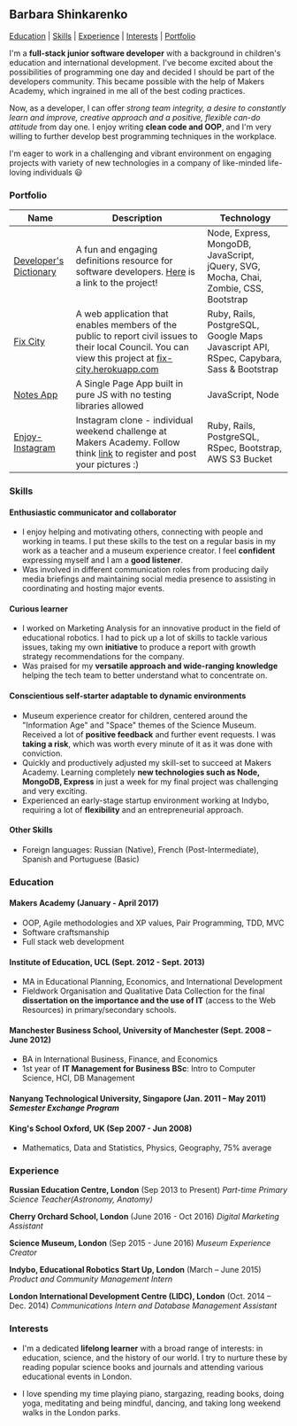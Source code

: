 ## Barbara Shinkarenko

[Education](#education) | [Skills](#skills) | [Experience](#experience) | [Interests](#interests) | [Portfolio](#portfolio)

I'm a **full-stack junior software developer** with a background in children's education and international development. I've become excited about the possibilities of programming one day and decided I should be part of the developers community. This became possible with the help of Makers Academy, which ingrained in me all of the best coding practices.

Now, as a developer, I can offer *strong team integrity, a desire to constantly learn and improve, creative approach and a positive, flexible can-do attitude* from day one. I enjoy writing **clean code and OOP**, and I'm very willing to further develop best programming techniques in the workplace.

I'm eager to work in a challenging and vibrant environment on engaging projects with variety of new technologies in a company of like-minded life-loving individuals :smiley:

### Portfolio

|Name |Description|Technology|
| ---	| ---	| ---	|
|[Developer's Dictionary](https://github.com/KatHicks/developers-dictionary)|A fun and engaging definitions resource for software developers. [Here](http://www.developers-dictionary.co.uk) is a link to the project!|Node, Express, MongoDB, JavaScript, jQuery, SVG, Mocha, Chai, Zombie, CSS, Bootstrap|
|[Fix City](https://github.com/KatHicks/fix-city)|A web application that enables members of the public to report civil issues to their local Council. You can view this project at [fix-city.herokuapp.com](https://fix-city.herokuapp.com/)|Ruby, Rails, PostgreSQL, Google Maps Javascript API, RSpec, Capybara, Sass & Bootstrap|
|[Notes App](https://github.com/rkclark/notes-app-challenge)|A Single Page App built in pure JS with no testing libraries allowed|JavaScript, Node|
|[Enjoy-Instagram](https://github.com/varvarra/instagram-challenge)|Instagram clone - individual weekend challenge at Makers Academy. Follow think [link](https://enjoy-instagram.herokuapp.com/) to register and post your pictures :) |Ruby, Rails, PostgreSQL, RSpec, Bootstrap, AWS S3 Bucket|   


### Skills

#### Enthusiastic communicator and collaborator
- I enjoy helping and motivating others, connecting with people and working in teams. I put these skills to the test on a regular basis in my work as a teacher and a museum experience creator. I feel **confident** expressing myself and I am a **good listener**.
- Was involved in different communication roles from producing daily media briefings and maintaining social media presence to assisting in coordinating and hosting major events.

#### Curious learner
- I worked on Marketing Analysis for an innovative product in the field of educational robotics. I had to pick up a lot of skills to tackle various issues, taking my own **initiative** to produce a report with growth strategy recommendations for the company.
- Was praised for my **versatile approach and wide-ranging knowledge** helping the tech team to better understand what to concentrate on.

#### Conscientious self-starter adaptable to dynamic environments
- Museum experience creator for children, centered around the "Information Age" and "Space" themes of the Science Museum. Received a lot of **positive feedback** and further event requests. I was **taking a risk**, which was worth every minute of it as it was done with conviction.
- Quickly and productively adjusted my skill-set to succeed at Makers Academy. Learning completely **new technologies such as Node, MongoDB, Express** in just a week for my final project was challenging and very exciting.
- Experienced an early-stage startup environment working at Indybo, requiring a lot of **flexibility** and an entrepreneurial approach.

#### Other Skills
- Foreign languages: Russian (Native), French (Post-Intermediate),  Spanish and Portuguese (Basic) 	

### Education

#### Makers Academy (January - April 2017)
 - OOP, Agile methodologies and XP values, Pair Programming, TDD, MVC
 - Software craftsmanship
 - Full stack web development

#### Institute of Education, UCL (Sept. 2012 - Sept. 2013)
- MA in Educational Planning, Economics, and International Development
- Fieldwork Organisation and Qualitative Data Collection for the final **dissertation on the importance and the use of IT** (access to the Web Resources) in primary/secondary schools.

#### Manchester Business School, University of Manchester (Sept. 2008 – June 2012)                                             	       	
- BA in International Business, Finance, and Economics  
- 1st year of **IT Management for Business BSc**: Intro to Computer Science, HCI, DB Management

#### Nanyang Technological University, Singapore	(Jan. 2011 – May 2011) *Semester Exchange Program*			 	        

#### King's School Oxford, UK (Sep 2007 - Jun 2008)
- Mathematics, Data and Statistics, Physics, Geography, 75% average

### Experience

**Russian Education Centre, London** (Sep 2013 to Present) *Part-time Primary Science Teacher(Astronomy, Anatomy)*  

**Cherry Orchard School, London** (June 2016 - Oct 2016) *Digital Marketing Assistant*

**Science Museum, London** (Sep 2015 - June 2016) *Museum Experience Creator*

**Indybo, Educational Robotics Start Up, London** (March – June 2015) *Product and Community Management Intern*

**London International Development Centre (LIDC), London** (Oct. 2014 – Dec. 2014) *Communications Intern and Database Management Assistant*

### Interests

- I'm a dedicated **lifelong learner** with a broad range of interests: in education, science, and the history of our world. I try to nurture these by reading popular science books and journals and attending various educational events in London.

-	I love spending my time playing piano, stargazing, reading books, doing yoga, meditating and being mindful, dancing, and taking long weekend walks in the London parks.
